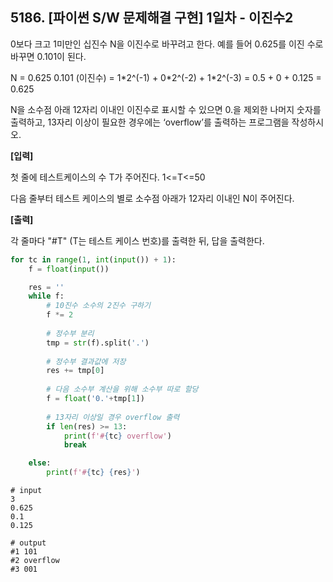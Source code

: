 ## 5186. [파이썬 S/W 문제해결 구현] 1일차 - 이진수2

0보다 크고 1미만인 십진수 N을 이진수로 바꾸려고 한다. 예를 들어 0.625를 이진 수로 바꾸면 0.101이 된다.

N = 0.625
0.101 (이진수)
= 1\*2^(-1) + 0\*2^(-2) + 1*2^(-3)
= 0.5 + 0 + 0.125
= 0.625

N을 소수점 아래 12자리 이내인 이진수로 표시할 수 있으면 0.을 제외한 나머지 숫자를 출력하고, 13자리 이상이 필요한 경우에는 ‘overflow’를 출력하는 프로그램을 작성하시오.


**[입력]**

첫 줄에 테스트케이스의 수 T가 주어진다. 1<=T<=50

다음 줄부터 테스트 케이스의 별로 소수점 아래가 12자리 이내인 N이 주어진다.


**[출력]**

각 줄마다 "#T" (T는 테스트 케이스 번호)를 출력한 뒤, 답을 출력한다.

```python
for tc in range(1, int(input()) + 1):
    f = float(input())

    res = ''
    while f:
        # 10진수 소수의 2진수 구하기
        f *= 2
        
        # 정수부 분리
        tmp = str(f).split('.')
        
        # 정수부 결과값에 저장
        res += tmp[0]
        
        # 다음 소수부 계산을 위해 소수부 따로 할당
        f = float('0.'+tmp[1])
        
        # 13자리 이상일 경우 overflow 출력
        if len(res) >= 13:
            print(f'#{tc} overflow')
            break

    else:
        print(f'#{tc} {res}')
```

```
# input
3
0.625
0.1
0.125

# output
#1 101
#2 overflow
#3 001
```

